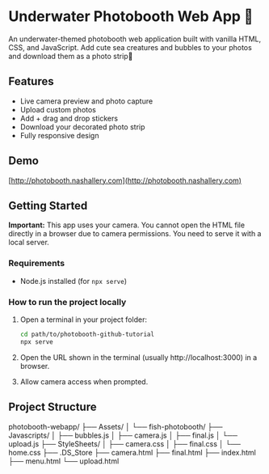 # Underwater Photobooth Web App 🐠

An underwater-themed photobooth web application built with vanilla HTML, CSS, and JavaScript. Add cute sea creatures and bubbles to your photos and download them as a photo strip🐡

## Features
- Live camera preview and photo capture
- Upload custom photos
- Add + drag and drop stickers 
- Download your decorated photo strip
- Fully responsive design

## Demo
[http://photobooth.nashallery.com](http://photobooth.nashallery.com)

## Getting Started
**Important:** This app uses your camera. You cannot open the HTML file directly in a browser due to camera permissions. You need to serve it with a local server.

### Requirements
- Node.js installed (for `npx serve`)

### How to run the project locally
1. Open a terminal in your project folder:
   ```bash
   cd path/to/photobooth-github-tutorial
   npx serve
2. Open the URL shown in the terminal (usually http://localhost:3000) in a browser.

3. Allow camera access when prompted.


## Project Structure
photobooth-webapp/
├── Assets/
│   └── fish-photobooth/
├── Javascripts/
│   ├── bubbles.js
│   ├── camera.js
│   ├── final.js
│   └── upload.js
├── StyleSheets/
│   ├── camera.css
│   ├── final.css
│   └── home.css
├── .DS_Store
├── camera.html
├── final.html
├── index.html
├── menu.html
└── upload.html
